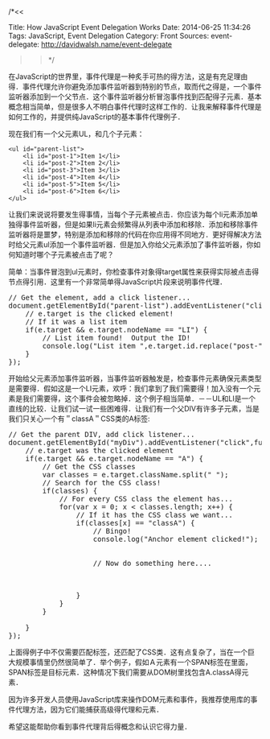 /*<<

 Title: How JavaScript Event Delegation Works
 Date: 2014-06-25 11:34:26
 Tags: JavaScript, Event Delegation
 Category: Front
 Sources:
   event-delegate: http://davidwalsh.name/event-delegate
>>*/

在JavaScript的世界里，事件代理是一种炙手可热的得方法，这是有充足理由得．事件代理允许你避免添加事件监听器到特别的节点，取而代之得是，一个事件监听器添加到一个父节点．这个事件监听器分析冒泡事件找到匹配得子元素．基本概念相当简单，但是很多人不明白事件代理时这样工作的．让我来解释事件代理是如何工作的，并提供纯JavaScript的基本事件代理例子．

现在我们有一个父元素UL，和几个子元素：

```
<ul id="parent-list">
	<li id="post-1">Item 1</li>
	<li id="post-2">Item 2</li>
	<li id="post-3">Item 3</li>
	<li id="post-4">Item 4</li>
	<li id="post-5">Item 5</li>
	<li id="post-6">Item 6</li>
</ul>
```

让我们来说说将要发生得事情，当每个子元素被点击．你应该为每个li元素添加单独得事件监听器，但是如果li元素会频繁得从列表中添加和移除．添加和移除事件监听器将是噩梦，特别是添加和移除的代码在你应用得不同地方．更好得解决方法时给父元素ul添加一个事件监听器．但是加入你给父元素添加了事件监听器，你如何知道时哪个子元素被点击了呢？

简单：当事件冒泡到ul元素时，你检查事件对象得target属性来获得实际被点击得节点得引用．这里有一个非常简单得JavaScript片段来说明事件代理．

<pre class="prettyprint">
// Get the element, add a click listener...
document.getElementById("parent-list").addEventListener("click",function(e) {
	// e.target is the clicked element!
	// If it was a list item
	if(e.target && e.target.nodeName == "LI") {
		// List item found!  Output the ID!
		console.log("List item ",e.target.id.replace("post-", "")," was clicked!");
	}
});
</pre>

开始给父元素添加事件监听器，当事件监听器触发是，检查事件元素确保元素类型是需要得．假如这是一个LI元素，欢呼：我们拿到了我们需要得！加入没有一个元素是我们需要得，这个事件会被忽略掉．这个例子相当简单．－－UL和LI是一个直线的比较．让我们试一试一些困难得．让我们有一个父DIV有许多子元素，当是我们只关心一个有＂classA＂CSS类的A标签:

<pre class="prettyprint">
// Get the parent DIV, add click listener...
document.getElementById("myDiv").addEventListener("click",function(e) {
	// e.target was the clicked element
	if(e.target && e.target.nodeName == "A") {
		// Get the CSS classes
		var classes = e.target.className.split(" ");
		// Search for the CSS class!
		if(classes) {
			// For every CSS class the element has...
			for(var x = 0; x < classes.length; x++) {
				// If it has the CSS class we want...
				if(classes[x] == "classA") {
					// Bingo!
					console.log("Anchor element clicked!");
					
					
					// Now do something here....
					
					
					
				}
			}
		}
		
	}
});
</pre>

上面得例子中不仅需要匹配标签，还匹配了CSS类．这有点复杂了，当在一个巨大规模事情里仍然很简单了．举个例子，假如Ａ元素有一个SPAN标签在里面，SPAN标签是目标元素．这种情况下我们需要从DOM树里找包含A.classA得元素．

因为许多开发人员使用JavaScript库来操作DOM元素和事件，我推荐使用库的事件代理方法，因为它们能捕获高级得代理和元素．

希望这能帮助你看到事件代理背后得概念和认识它得力量．

